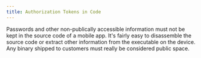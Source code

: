 ```yaml
---
title: Authorization Tokens in Code
---
```

Passwords and other non-publically accessible information must not be kept in the source code of a mobile app. It's fairly easy to disassemble the source code or extract other information from the executable on the device. Any binary shipped to customers must really be considered public space.
